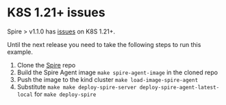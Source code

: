 # K8S 1.21+ issues

Spire > v1.1.0 has [issues](https://github.com/spiffe/spire/issues/2578) on K8S 1.21+.

Until the next release you need to take the following steps to run this example.

1. Clone the [Spire](https://github.com/spiffe/spire) repo
2. Build the Spire Agent image `make spire-agent-image` in the cloned repo
3. Push the image to the kind cluster `make load-image-spire-agent`
4. Substitute `make make deploy-spire-server deploy-spire-agent-latest-local` for `make deploy-spire`
